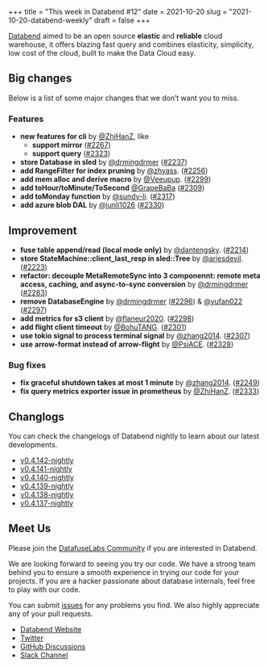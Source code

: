+++
title = "This week in Databend #12"
date = 2021-10-20
slug = "2021-10-20-databend-weekly"
draft = false
+++

[Databend](https://github.com/datafuselabs/databend) aimed to be an open source **elastic** and **reliable** cloud warehouse, it offers blazing fast query and combines elasticity, simplicity, low cost of the cloud, built to make the Data Cloud easy.

## Big changes

Below is a list of some major changes that we don’t want you to miss.

### Features

- **new features for cli** by [@ZhiHanZ](https://github.com/ZhiHanZ), like
    - **support mirror** ([#2267](https://github.com/datafuselabs/databend/pull/2267))
    - **support query** ([#2323](https://github.com/datafuselabs/databend/pull/2323))
- **store Database in sled** by [@drmingdrmer](https://github.com/drmingdrmer) ([#2237](https://github.com/datafuselabs/databend/pull/2237))
- **add RangeFilter for index pruning** by [@zhyass](https://github.com/zhyass). ([#2256](https://github.com/datafuselabs/databend/pull/2256))
- **add mem alloc and derive macro** by [@Veeupup](https://github.com/Veeupup). ([#2299](https://github.com/datafuselabs/databend/pull/2299))
- **add toHour/toMinute/ToSecond** [@GrapeBaBa](https://github.com/GrapeBaBa) ([#2309](https://github.com/datafuselabs/databend/pull/2309))
- **add toMonday function** by [@sundy-li](https://github.com/sundy-li). ([#2317](https://github.com/datafuselabs/databend/pull/2317))
- **add azure blob DAL** by [@junli1026](https://github.com/junli1026) ([#2330](https://github.com/datafuselabs/databend/pull/2330))


## Improvement

- **fuse table append/read (local mode only)** by [@dantengsky](https://github.com/dantengsky). ([#2214](https://github.com/datafuselabs/databend/pull/2214))
- **store StateMachine::client_last_resp in sled::Tree** by [@ariesdevil](https://github.com/ariesdevil). ([#2223](https://github.com/datafuselabs/databend/pull/2223))
- **refactor: decouple MetaRemoteSync into 3 componennt: remote meta access, caching, and async-to-sync conversion** by [@drmingdrmer](https://github.com/drmingdrmer) ([#2283](https://github.com/datafuselabs/databend/pull/2283))
- **remove DatabaseEngine** by [@drmingdrmer](https://github.com/drmingdrmer) ([#2296](https://github.com/datafuselabs/databend/pull/2296)) & [@yufan022](https://github.com/yufan022) ([#2297](https://github.com/datafuselabs/databend/pull/2297))
- **add metrics for s3 client** by [@flaneur2020](https://github.com/flaneur2020). ([#2298](https://github.com/datafuselabs/databend/pull/2298))
- **add flight client timeout**  by [@BohuTANG](https://github.com/BohuTANG). ([#2301](https://github.com/datafuselabs/databend/pull/2301))
- **use tokio signal to process terminal signal** by [@zhang2014](https://github.com/zhang2014). ([#2307](https://github.com/datafuselabs/databend/pull/2307))
- **use arrow-format instead of arrow-flight** by [@PsiACE](https://github.com/PsiACE). ([#2328](https://github.com/datafuselabs/databend/pull/2328))

### Bug fixes

- **fix graceful shutdown takes at most 1 minute** by [@zhang2014](https://github.com/zhang2014). ([#2249](https://github.com/datafuselabs/databend/pull/2249)) 
- **fix query metrics exporter issue in prometheus** by [@ZhiHanZ](https://github.com/ZhiHanZ). ([#2333](https://github.com/datafuselabs/databend/pull/2333)) 

## Changlogs

You can check the changelogs of Databend nightly to learn about our latest developments.

- [v0.4.142-nightly](https://github.com/datafuselabs/databend/releases/tag/v0.4.142-nightly)
- [v0.4.141-nightly](https://github.com/datafuselabs/databend/releases/tag/v0.4.141-nightly)
- [v0.4.140-nightly](https://github.com/datafuselabs/databend/releases/tag/v0.4.140-nightly)
- [v0.4.139-nightly](https://github.com/datafuselabs/databend/releases/tag/v0.4.139-nightly)
- [v0.4.138-nightly](https://github.com/datafuselabs/databend/releases/tag/v0.4.138-nightly)
- [v0.4.137-nightly](https://github.com/datafuselabs/databend/releases/tag/v0.4.137-nightly)

## Meet Us

Please join the [DatafuseLabs Community](https://github.com/datafuselabs/) if you are interested in Databend.

We are looking forward to seeing you try our code. We have a strong team behind you to ensure a smooth experience in trying our code for your projects.
If you are a hacker passionate about database internals, feel free to play with our code.

You can submit [issues](https://github.com/datafuselabs/databend/issues) for any problems you find. We also highly appreciate any of your pull requests.

- [Databend Website](https://databend.rs)
- [Twitter](https://twitter.com/Datafuse_Labs)
- [GitHub Discussions](https://github.com/datafuselabs/databend/discussions)
- [Slack Channel](https://datafusecloud.slack.com/join/shared_invite/zt-nojrc9up-50IRla1Y1h56rqwCTkkDJA)

